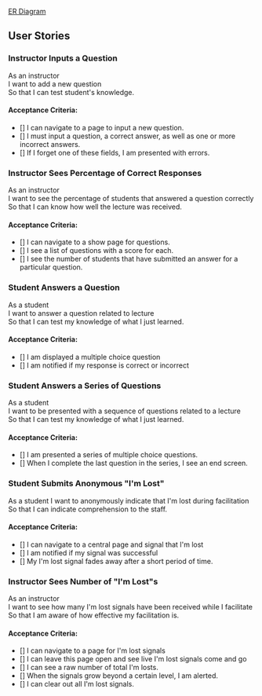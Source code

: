 [ER Diagram](er-img.png "ER Diagram")

## User Stories
### Instructor Inputs a Question

As an instructor  
I want to add a new question  
So that I can test student's knowledge.  

#### Acceptance Criteria:
* [] I can navigate to a page to input a new question.  
* [] I must input a question, a correct answer, as well as one
or more incorrect answers.  
* [] If I forget one of these fields, I am presented with errors.  

### Instructor Sees Percentage of Correct Responses

As an instructor  
I want to see the percentage of students that answered a question correctly  
So that I can know how well the lecture was received.  

#### Acceptance Criteria:
* [] I can navigate to a show page for questions.  
* [] I see a list of questions with a score for each.  
* [] I see the number of students that have submitted an answer for
a particular question.  

### Student Answers a Question

As a student  
I want to answer a question related to lecture  
So that I can test my knowledge of what I just learned.  

#### Acceptance Criteria:
* [] I am displayed a multiple choice question  
* [] I am notified if my response is correct or incorrect  

### Student Answers a Series of Questions

As a student  
I want to be presented with a sequence of questions related to a lecture  
So that I can test my knowledge of what I just learned.  

#### Acceptance Criteria:
* [] I am presented a series of multiple choice questions.  
* [] When I complete the last question in the series, I see an end screen.  

### Student Submits Anonymous "I'm Lost"

As a student
I want to anonymously indicate that I'm lost during facilitation  
So that I can indicate comprehension to the staff.  

#### Acceptance Criteria:
* [] I can navigate to a central page and signal that I'm lost  
* [] I am notified if my signal was successful  
* [] My I'm lost signal fades away after a short period of time.  

### Instructor Sees Number of "I'm Lost"s

As an instructor  
I want to see how many I'm lost signals have been received while I facilitate  
So that I am aware of how effective my facilitation is.  

#### Acceptance Criteria:
* [] I can navigate to a page for I'm lost signals  
* [] I can leave this page open and see live I'm lost signals come and go  
* [] I can see a raw number of total I'm losts.  
* [] When the signals grow beyond a certain level, I am alerted.  
* [] I can clear out all I'm lost signals.  
